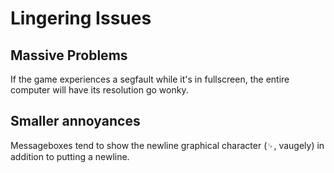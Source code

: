 # Lingering Issues

## Massive Problems

If the game experiences a segfault while it's in fullscreen, the entire computer will have its resolution go wonky.

## Smaller annoyances

Messageboxes tend to show the newline graphical character (␊, vaugely) in addition to putting a newline.
